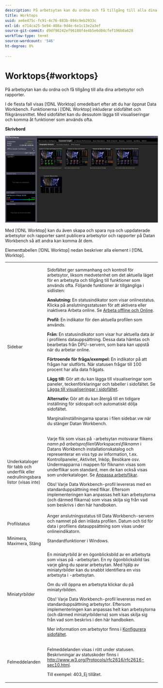 ```yaml
---
description: På arbetsytan kan du ordna och få tillgång till alla dina arbetsytor och rapporter.
title: Worktops
uuid: ae6e475c-fc91-4c76-883b-894c9eb2933c
exl-id: e714ca25-5e94-408a-9d4e-6e1c13e2a3ef
source-git-commit: d9df90242ef96188f4e4b5e6d04cfef196b0a628
workflow-type: tm+mt
source-wordcount: '546'
ht-degree: 0%

---
```


# Worktops{#worktops}

På arbetsytan kan du ordna och få tillgång till alla dina arbetsytor och rapporter.

I de flesta fall visas [!DNL Worktop] omedelbart efter att du har öppnat Data Workbench. Funktionerna i [!DNL Worktop] inkluderar sidofältet och flikgränssnittet. Med sidofältet kan du dessutom lägga till visualiseringar och komma åt funktioner som används ofta.

**Skrivbord**

![](assets/client-wktp.png)

Med [!DNL Worktop] kan du även skapa och spara nya och uppdaterade arbetsytor och rapporter samt publicera arbetsytor och rapporter på Datan Workbench så att andra kan komma åt dem.

Elementtabellen [!DNL Worktop] nedan beskriver alla element i [!DNL Worktop].

<table id="table_CB1DBB7DE8E2450A8C57601531BBD689"> 
 <tbody> 
  <tr> 
   <td colname="col1"> Sidebar </td> 
   <td colname="col2"> <p>Sidofältet ger sammanhang och kontroll för arbetsytor, liksom medvetenhet om det aktuella läget för en arbetsyta och tillgång till funktioner som används ofta. Följande funktioner är tillgängliga i sidlisten: </p> <p> <b>Anslutning:</b> En statusindikator som visar onlinestatus. Klicka på anslutningsstatusen för att aktivera eller inaktivera <span class="wintitle"> Arbeta online</span>. Se <a href="../../home/c-get-started/c-off-on.md#concept-cef8758ede044b18b3558376c5eb9f54"> Arbeta offline och Online</a>. </p> <p> <b>Profil:</b> En indikator för den aktuella profilen som används. </p> <p> <b>Från:  </b>En statusindikator som visar hur aktuella data är i profilens datauppsättning. Dessa data hämtas och bearbetas från DPU-servern, som bara kan uppstå när du arbetar online. </p> <p> <b>Förtroende för fråga/exempel:</b> En indikator på att frågan har slutförts. När statusen frågar till 100 procent har alla data frågats. </p> <p> <b>Lägg till:</b> Gör att du kan lägga till visualiseringar som paneler, teckenförklaringar och tabeller i sidofältet. Se <a href="../../home/c-get-started/c-config-sidebar.md#section-666f70a405db4f8d8eaffa567ffcac06"> Lägga till visualiseringar i sidofältet</a>. </p> <p> <b>Alternativ:</b> Gör att du kan återgå till en tidigare inställning för sidospalt och automatiskt dölja sidofältet. </p> <p>Marginalinställningarna sparas i filen <span class="filepath"> sidebar.vw</span> när du stänger Datan Workbench. </p> </td> 
  </tr> 
  <tr> 
   <td colname="col1"> <p>Underkataloger för tabb och underflik eller nedrullningsbara listor (visas inte) </p> </td> 
   <td colname="col2"> <p>Varje flik som visas på <span class="wintitle">-arbetsytan</span> motsvarar flikens <i>namn på arbetsprofilen</i>\Workspaces\<i>fliknamn</i> i Datans Workbench installationskatalog och representerar en viss typ av information, t.ex. Kontrollpaneler, Aktivitet, Inköp, Besökare osv. Undermapparna i mappen för fliknamn visas som underflikar som standard, men de kan också visas som underkataloger. Se <a href="../../home/c-get-started/c-intf-anlys-ftrs/c-cstm-wktp-tabs/c-cstm-wktp-tabs.md#concept-0f1e6061b03949199326dc6df71a52bc"> Anpassa arbetsflikar</a>. </p> <p> <p>Obs!  Varje Data Workbench-profil levereras med en standarduppsättning med flikar. Eftersom implementeringen kan anpassas helt kan arbetsytorna (och därmed flikarna) som visas skilja sig från vad som beskrivs i den här handboken. </p> </p> </td> 
  </tr> 
  <tr> 
   <td colname="col1"> Profilstatus </td> 
   <td colname="col2"> Anger anslutningsstatus till Data Workbench-servern och namnet på den inlästa profilen. Datum och tid för data i profilens datauppsättning som visas under onlineindikatorn. </td> 
  </tr> 
  <tr> 
   <td colname="col1"> Minimera, Maximera, Stäng </td> 
   <td colname="col2"> Standardfunktioner i Windows. </td> 
  </tr> 
  <tr> 
   <td colname="col1"> Miniatyrbilder </td> 
   <td colname="col2"> <p>En miniatyrbild är en ögonblicksbild av en arbetsyta som visas på <span class="wintitle">-arbetsytan</span>. En ny ögonblicksbild tas varje gång du sparar arbetsytan. Med hjälp av miniatyrbilder kan du snabbt identifiera en viss arbetsyta i <span class="wintitle">-arbetsytan</span>. </p> <p>Om du vill öppna en arbetsyta klickar du på miniatyrbilden. </p> <p> <p>Obs!  Varje Data Workbench-profil levereras med en standarduppsättning arbetsytor. Eftersom implementeringen kan anpassas helt kan arbetsytorna (och därmed miniatyrbilderna) som visas skilja sig från vad som beskrivs i den här handboken. </p> </p> <p>Mer information om arbetsytor finns i <a href="../../home/c-get-started/c-config-sidebar.md#concept-41db771b302e43018e5a9daa40b397e6"> Konfigurera sidofältet</a>. </p> </td> 
  </tr> 
  <tr> 
   <td colname="col1"> Felmeddelanden </td> 
   <td colname="col2"> <p>Felmeddelanden visas i rött under statusen. Beskrivningar av statuskoder finns i <a href="http://www.w3.org/Protocols/rfc2616/rfc2616-sec10.html" format="http" scope="external"> http://www.w3.org/Protocols/rfc2616/rfc2616-sec10.html</a>. </p> <p>Till exempel: 403_Ej tillåtet. </p> </td> 
  </tr> 
 </tbody> 
</table>

